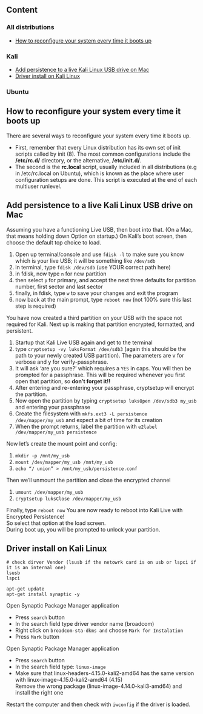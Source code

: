 ## Content

### All distributions
* [How to reconfigure your system every time it boots up](#reconfigure_system_at_boot_up)

### Kali
* [Add persistence to a live Kali Linux USB drive on Mac](#add_persistence_live_kali)
* [Driver install on Kali Linux](#driver_install)

### Ubuntu

## How to reconfigure your system every time it boots up <a name="reconfigure_system_at_boot_up"/>
There are several ways to reconfigure your system every time it boots up. 
* First, remember that every Linux distribution has its own set of init scripts called by init (8). The most common configurations include the **/etc/rc.d/** directory, or the alternative, **/etc/init.d/**.
* The second is the **rc.local** script, usually included in all distributions (e.g in /etc/rc.local on Ubuntu), which is known as the place where user configuration setups are done. This script is executed at the end of each multiuser runlevel.

## Add persistence to a live Kali Linux USB drive on Mac <a name="add_persistence_live_kali"/>

Assuming you have a functioning Live USB, then boot into that. (On a Mac, that means holding down Option on startup.) On Kali’s boot screen, then choose the default top choice to load.

1. Open up terminal/console and use `fdisk -l` to make sure you know which is your live USB; it will be something like `/dev/sdb`
2. in terminal, type `fdisk /dev/sdb` (use YOUR correct path here)
3. in fdisk, now type `n` for new partition
4. then select `p` for primary, and accept the next three defaults for partition number, first sector and last sector
5. finally, in fdisk, type `w` to save your changes and exit the program
6. now back at the main prompt, type `reboot now` (not 100% sure this last step is required)

You have now created a third partition on your USB with the space not required for Kali. Next up is making that partition encrypted, formatted, and persistent.

1. Startup that Kali Live USB again and get to the terminal
2. type `cryptsetup -vy luksFormat /dev/sdb3` (again this should be the path to your newly created USB partition). The parameters are v for verbose and y for verify-passphrase.
3. It will ask ‘are you sure?’ which requires a `YES` in caps. You will then be prompted for a passphrase. This will be required whenever you first open that partition, so **don’t forget it!!**
4. After entering and re-entering your passphrase, cryptsetup will encrypt the partition.
5. Now open the partition by typing `cryptsetup luksOpen /dev/sdb3 my_usb` and entering your passphrase
6. Create the filesystem with `mkfs.ext3 -L persistence /dev/mapper/my_usb` and expect a bit of time for its creation
7. When the prompt returns, label the partition with `e2label /dev/mapper/my_usb persistence`

Now let’s create the mount point and config:
1. `mkdir -p /mnt/my_usb`
2. `mount /dev/mapper/my_usb /mnt/my_usb`
3. `echo “/ union” > /mnt/my_usb/persistence.conf`

Then we’ll unmount the partition and close the encrypted channel
1. `umount /dev/mapper/my_usb`
2. `cryptsetup luksClose /dev/mapper/my_usb`

Finally, type `reboot now`
You are now ready to reboot into Kali Live with Encrypted Persistence!\
So select that option at the load screen.\
During boot up, you will be prompted to unlock your partition.

## Driver install on Kali Linux <a name="driver_install"/>
```
# check dirver Vendor (lsusb if the netowrk card is on usb or lspci if it is an internal one)
lsusb
lspci

apt-get update
apt-get install synaptic -y
```

Open Synaptic Package Manager application
* Press `search` button
* In the search field type driver vendor name (broadcom)
* Right click on `broadcom-sta-dkms and` choose `Mark for Instalation`
* Press `Mark` button


Open Synaptic Package Manager application
* Press `search` button
* In the search field type: `linux-image`
* Make sure that linux-headers-4.15.0-kali2-amd64 has the same version with linux-image-4.15.0-kali2-amd64 (4.15)\
Remove the wrong package (linux-image-4.14.0-kali3-amd64) and install the right one

Restart the computer and then check with `iwconfig` if the driver is loaded.
